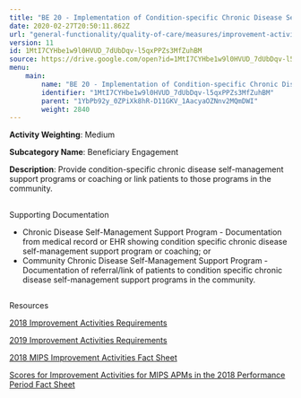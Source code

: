 ```yaml
---
title: "BE 20 - Implementation of Condition-specific Chronic Disease Self-management Support Programs"
date: 2020-02-27T20:50:11.862Z
url: "general-functionality/quality-of-care/measures/improvement-activities-measures/2018-improvement-acti_79.html"
version: 11
id: 1MtI7CYHbe1w9l0HVUD_7dUbDqv-l5qxPPZs3MfZuhBM
source: https://drive.google.com/open?id=1MtI7CYHbe1w9l0HVUD_7dUbDqv-l5qxPPZs3MfZuhBM
menu:
    main:
        name: "BE 20 - Implementation of Condition-specific Chronic Disease Self-management Support Programs"
        identifier: "1MtI7CYHbe1w9l0HVUD_7dUbDqv-l5qxPPZs3MfZuhBM"
        parent: "1YbPb92y_0ZPiXk8hR-D11GKV_1AacyaOZNnv2MQmDWI"
        weight: 2840
---
```









**Activity Weighting**: Medium

**Subcategory Name**: Beneficiary Engagement

**Description**: Provide condition-specific chronic disease self-management support programs or coaching or link patients to those programs in the community.







## 

Supporting Documentation

* Chronic Disease Self-Management Support Program - Documentation from medical record or EHR showing condition specific chronic disease self-management support program or coaching; or
* Community Chronic Disease Self-Management Support Program - Documentation of referral/link of patients to condition specific chronic disease self-management support programs in the community.







## 

Resources

[2018 Improvement Activities Requirements](https://qpp.cms.gov/mips/improvement-activities?py=2018)

[2019 Improvement Activities Requirements](https://qpp.cms.gov/mips/improvement-activities?py=2019)

[2018 MIPS Improvement Activities Fact Sheet](https://qpp.cms.gov/resource/2018%20MIPS%20Improvement%20Activities%20Fact%20Sheet)

[Scores for Improvement Activities for MIPS APMs in the 2018 Performance Period Fact Sheet](https://qpp.cms.gov/resource/2018%20MIPS%20APMs%20improvement%20Activities%20scores%20fact%20sheet)

